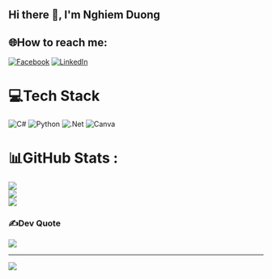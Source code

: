 ## Hi there 👋, I'm Nghiem Duong
##

## 🌐How to reach me:
[![Facebook](https://img.shields.io/badge/Facebook-%231877F2.svg?logo=Facebook&logoColor=white)](https://www.facebook.com/nghiem.duong.18056605) [![LinkedIn](https://img.shields.io/badge/LinkedIn-%230077B5.svg?logo=linkedin&logoColor=white)](https://www.linkedin.com/in/nghiem-duong-khai-362259324) 

# 💻Tech Stack
![C#](https://img.shields.io/badge/c%23-%23239120.svg?style=flat&logo=c-sharp&logoColor=white) ![Python](https://img.shields.io/badge/python-3670A0?style=flat&logo=python&logoColor=ffdd54) ![.Net](https://img.shields.io/badge/.NET-5C2D91?style=flat&logo=.net&logoColor=white) ![Canva](https://img.shields.io/badge/Canva-%2300C4CC.svg?style=flat&logo=Canva&logoColor=white)
# 📊GitHub Stats :
![](https://github-readme-stats.vercel.app/api?username=nghiemduongkhai&theme=radical&hide_border=false&include_all_commits=false&count_private=false)<br/>
![](https://github-readme-streak-stats.herokuapp.com/?user=nghiemduongkhai&theme=radical&hide_border=false)<br/>
![](https://github-readme-stats.vercel.app/api/top-langs/?username=nghiemduongkhai&theme=radical&hide_border=false&include_all_commits=false&count_private=false&layout=compact)

### ✍️Dev Quote
![](https://quotes-github-readme.vercel.app/api?type=horizontal&theme=dark)

---
[![](https://visitcount.itsvg.in/api?id=nghiemduongkhai&icon=4&color=0)](https://visitcount.itsvg.in)
